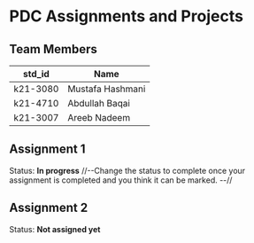 # PDC Assignments and Projects

## Team Members

| std_id   | Name             |
| -------- | ---------------- |
| k21-3080 | Mustafa Hashmani |
| k21-4710 | Abdullah Baqai   |
| k21-3007 | Areeb Nadeem     |

## Assignment 1

Status: **In progress**
//--Change the status to complete once your assignment is completed and you think it can be marked. --//

## Assignment 2

Status: **Not assigned yet**
